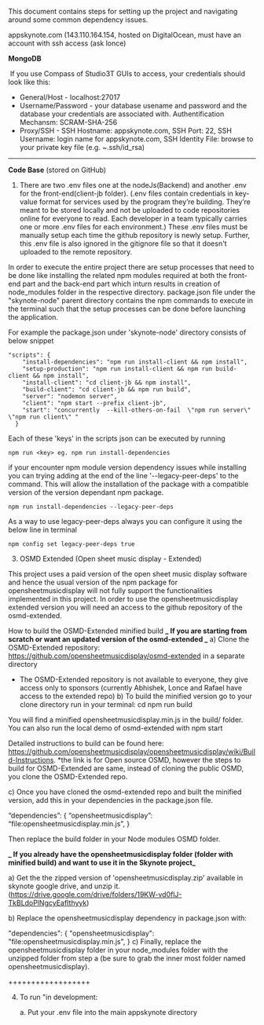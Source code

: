 This document contains steps for setting up the project and navigating around some common dependency issues.

appskynote.com   (143.110.164.154, hosted on DigitalOcean, must have an account with ssh access (ask lonce)

**MongoDB**

​     If you use Compass of Studio3T GUIs to access, your credentials should look like this:

- General/Host - localhost:27017
- Username/Password - your database usename and password and the database your credentials are associated with. Authentification Mechansm: SCRAM-SHA-256
- Proxy/SSH - SSH Hostname: appskynote.com, SSH Port: 22, SSH Username: login name for appskynote.com, SSH Identity File: browse to your private key file (e.g. ~.ssh/id_rsa)

------------------------------------------------



**Code Base** (stored on GitHub)

1. There are two .env files one at the nodeJs(Backend) and another .env for the front-end(client-jb folder). (.env files contain credentials in key-value format for services used by the program they’re building. They’re meant to be stored locally and not be uploaded to code repositories online for everyone to read. Each developer in a team typically carries one or more .env files for each environment.) These .env files must be manually setup each time the github repository is newly setup. Further, this .env file is also ignored in the gitignore file so that it doesn't uploaded to the remote repository.

In order to execute the entire project there are setup processes that need to be done like installing the related npm modules required at both the front-end part and the back-end part which inturn results in creation of node_modules folder in the respective directory. package.json file under the "skynote-node" parent directory contains the npm commands to execute in the terminal such that the setup processes can be done before launching the application.

For example the package.json under 'skynote-node' directory consists of below snippet

    "scripts": {
        "install-dependencies": "npm run install-client && npm install",
        "setup-production": "npm run install-client && npm run build-client && npm install",
        "install-client": "cd client-jb && npm install",
        "build-client": "cd client-jb && npm run build",
        "server": "nodemon server",
        "client": "npm start --prefix client-jb",
        "start": "concurrently  --kill-others-on-fail  \"npm run server\" \"npm run client\" "
      }

Each of these 'keys' in the scripts json can be executed by running

    npm run <key> eg. npm run install-dependencies

if your encounter npm module version dependency issues while installing you can trying adding at the end of the line '--legacy-peer-deps' to the command. This will allow the installation of the package with a compatible version of the version dependant npm package.

    npm run install-dependencies --legacy-peer-deps

As a way to use legacy-peer-deps always you can configure it using the below line in terminal

    npm config set legacy-peer-deps true

3. OSMD Extended (Open sheet music display - Extended)

This project uses a paid version of the open sheet music display software and hence the usual version of the npm package for opensheetmusicdisplay will not fully support the functionalities implemented in this project. In order to use the opensheetmusicdisplay extended version you will need an access to the github repository of the osmd-extended.

How to build the OSMD-Extended minified build
**_ If you are starting from scratch or want an updated version of the osmd-extended _**
a) Clone the OSMD-Extended repository: https://github.com/opensheetmusicdisplay/osmd-extended in a separate directory

- The OSMD-Extended repository is not available to everyone, they give access only to sponsors (currently Abhishek, Lonce and Rafael have access to the extended repo)
  b) To build the minified version go to your clone directory run in your terminal:
  cd <cloned directory path>
  npm run build

You will find a minified opensheetmusicdisplay.min.js in the build/ folder. You can also run the local demo of osmd-extended with npm start

Detailed instructions to build can be found here: https://github.com/opensheetmusicdisplay/opensheetmusicdisplay/wiki/Build-Instructions.
\*the link is for Open source OSMD, however the steps to build for OSMD-Extended are same, instead of cloning the public OSMD, you clone the OSMD-Extended repo.

c) Once you have cloned the osmd-extended repo and built the minified version, add this in your dependencies in the package.json file.

“dependencies”: {
“opensheetmusicdisplay”: “file:opensheetmusicdisplay.min.js”,
}

Then replace the build folder in your Node modules OSMD folder.

**_ If you already have the opensheetmusicdisplay folder (folder with minified build) and want to use it in the Skynote project_**

a) Get the the zipped version of 'opensheetmusicdisplay.zip' available in skynote google drive, and unzip it. (https://drive.google.com/drive/folders/19KW-vd0flJ-TkBLdoPlNgcyEafIthyyk)

b) Replace the opensheetmusicdisplay dependency in package.json with:

"dependencies": {
"opensheetmusicdisplay": "file:opensheetmusicdisplay.min.js",
}
c) Finally, replace the opensheetmusicdisplay folder in your node_modules folder with the unzipped folder from step a  (be sure to grab the inner most folder named opensheetmusicdisplay).

++++++++++++++++++

4. To run "in development:

   a. Put your .env file into the main appskynote directory 
